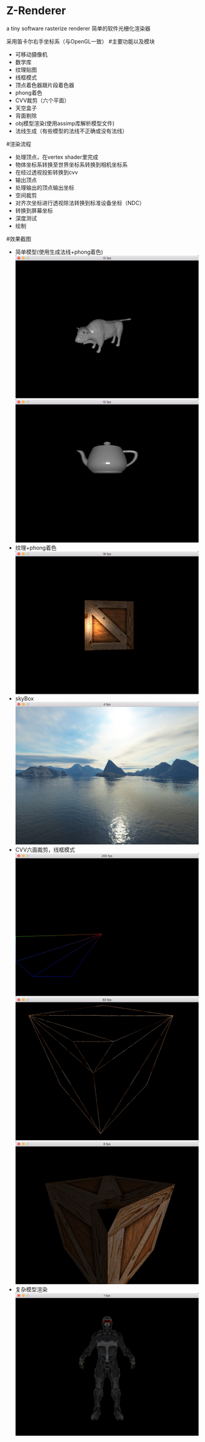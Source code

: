 # Z-Renderer
a tiny software rasterize renderer 
简单的软件光栅化渲染器

采用笛卡尔右手坐标系（与OpenGL一致）
#主要功能以及模块
* 可移动摄像机
* 数学库
* 纹理贴图
* 线框模式
* 顶点着色器跟片段着色器
* phong着色
* CVV裁剪（六个平面）
* 天空盒子
* 背面剔除
* obj模型渲染(使用assimp库解析模型文件)
* 法线生成（有些模型的法线不正确或没有法线）

#渲染流程
* 处理顶点，在vertex shader里完成
* 物体坐标系转换至世界坐标系转换到相机坐标系
* 在经过透视投影转换到cvv
* 输出顶点
* 处理输出的顶点输出坐标
* 空间裁剪
* 对齐次坐标进行透视除法转换到标准设备坐标（NDC）
* 转换到屏幕坐标
* 深度测试
* 绘制

#效果截图 
 * 简单模型(使用生成法线+phong着色)
   ![](https://github.com/FaithZL/Z-Renderer/blob/master/Z-Renderer/res/pic/cow.jpg)
   ![](https://github.com/FaithZL/Z-Renderer/blob/master/Z-Renderer/res/pic/teapot.jpg)
 * 纹理+phong着色
   ![](https://github.com/FaithZL/Z-Renderer/blob/master/Z-Renderer/res/pic/phong.jpg)
 * skyBox
   ![](https://github.com/FaithZL/Z-Renderer/blob/master/Z-Renderer/res/pic/skyBoxDemo.jpg)   
 * CVV六面裁剪，线框模式
    ![](https://github.com/FaithZL/Z-Renderer/blob/master/Z-Renderer/res/pic/cvv3.jpeg)
    ![](https://github.com/FaithZL/Z-Renderer/blob/master/Z-Renderer/res/pic/cvv.jpeg)
    ![](https://github.com/FaithZL/Z-Renderer/blob/master/Z-Renderer/res/pic/cvvFill.jpeg)
 * 复杂模型渲染
   ![](https://github.com/FaithZL/Z-Renderer/blob/master/Z-Renderer/res/pic/model.jpg)

